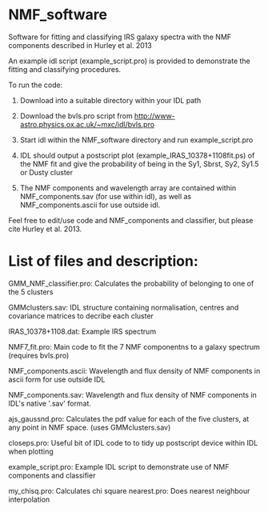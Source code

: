 NMF_software
============

Software for fitting and classifying IRS galaxy spectra with the NMF components described in Hurley et al. 2013

An example idl script (example_script.pro) is provided to demonstrate the fitting and classifying procedures.

To run the code:

1) Download into a suitable directory within your IDL path

2) Download the bvls.pro script from http://www-astro.physics.ox.ac.uk/~mxc/idl/bvls.pro

3) Start idl within the NMF_software directory and run example_script.pro

4) IDL should output a postscript plot (example_IRAS_10378+1108fit.ps) of the NMF fit and give 
the probability of being in the Sy1, Sbrst, Sy2, Sy1.5 or Dusty cluster

5) The NMF components and wavelength array are contained within NMF_components.sav (for use within idl), as well as NMF_components.ascii
for use outside idl.

Feel free to edit/use code and NMF_components and classifier, but please cite Hurley et al. 2013.


List of files and description:
==============================

GMM_NMF_classifier.pro: Calculates the probability of belonging to one of the 5 clusters

GMMclusters.sav: IDL structure containing normalisation, centres and covariance matrices to decribe each cluster

IRAS_10378+1108.dat: Example IRS spectrum

NMF7_fit.pro: Main code to fit the 7 NMF componentns to a galaxy spectrum (requires bvls.pro)

NMF_components.ascii: Wavelength and flux density of NMF components in ascii form for use outside IDL

NMF_components.sav: Wavelength and flux density of NMF components in IDL's native '.sav' format. 

ajs_gaussnd.pro: Calculates the pdf value for each of the five clusters, at any point in NMF space. (uses GMMclusters.sav)

closeps.pro: Useful bit of IDL code to to tidy up postscript device within IDL when plotting

example_script.pro: Example IDL script to demonstrate use of NMF components and classifier

my_chisq.pro: Calculates chi square
nearest.pro: Does nearest neighbour interpolation
